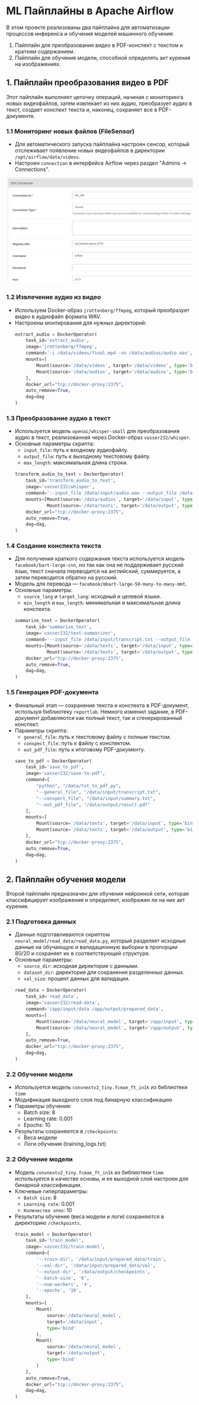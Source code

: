 # ML Пайплайны в Apache Airflow

В этом проекте реализованы два пайплайна для автоматизации процессов инференса и обучения моделей машинного обучения:

1. Пайплайн для преобразования видео в PDF-конспект с текстом и кратким содержанием.
2. Пайплайн для обучения модели, способной определять акт курения на изображениях.

## 1. Пайплайн преобразования видео в PDF

Этот пайплайн выполняет цепочку операций, начиная с мониторинга новых видеофайлов, затем извлекает из них аудио, преобразует аудио в текст, создает конспект текста и, наконец, сохраняет все в PDF-документе. 

### 1.1 Мониторинг новых файлов (FileSensor)
- Для автоматического запуска пайплайна настроен сенсор, который отслеживает появление новых видеофайлов в директории `/opt/airflow/data/videos`.
- Настроен `connection` в интерфейсе Airflow через раздел "Admins → Connections".

![Filesensor connection example](lab_2/images/image_1.jpg)


### 1.2 Извлечение аудио из видео
- Используем Docker-образ `jrottenberg/ffmpeg`, который преобразует видео в аудиофайл формата WAV.
- Настроены монтирования для нужных директорий:
  ```python
  extract_audio = DockerOperator(
      task_id='extract_audio',
      image='jrottenberg/ffmpeg',
      command='-i /data/videos/final.mp4 -vn /data/audios/audio.wav',
      mounts=[
          Mount(source='/data/videos', target='/data/videos', type='bind'),
          Mount(source='/data/audios', target='/data/audios', type='bind')
      ],
      docker_url="tcp://docker-proxy:2375",
      auto_remove=True,
      dag=dag
  )
  ```
 
### 1.3 Преобразование аудио в текст
- Используется модель `openai/whisper-small` для преобразования аудио в текст, реализованная через Docker-образ `vasser232/whisper`.
- Основные параметры скрипта:
    - `input_file`: путь к входному аудиофайлу.
    - `output_file`: путь к выходному текстовому файлу.
    - `max_length`: максимальная длина строки.
  ```python
  transform_audio_to_text = DockerOperator(
      task_id='transform_audio_to_text',
      image='vasser232/whisper',
      command='--input_file /data/input/audio.wav --output_file /data/output/transcript.txt --max_length 80',
      mounts=[Mount(source='/data/audios', target='/data/input', type='bind'),
              Mount(source='/data/texts', target='/data/output', type='bind')],
      docker_url="tcp://docker-proxy:2375",
      auto_remove=True,
      dag=dag,
  )
  ```
   
### 1.4 Создание конспекта текста
- Для получения краткого содержания текста используется модель `facebook/bart-large-cnn`, но так как она не поддерживает русский язык,
текст сначала переводится на английский, суммируется, а затем переводится обратно на русский.
- Модель для перевода — `facebook/mbart-large-50-many-to-many-mmt`.
- Основные параметры:
    - `source_lang` и `target_lang`: исходный и целевой языки.
    - `min_length` и `max_length`: минимальная и максимальная длина конспекта.
  ```python
  summarize_text = DockerOperator(
      task_id='summarize_text',
      image='vasser232/text-summarizer',
      command='--input_file /data/input/transcript.txt --output_file /data/output/summary.txt --max_length 1000 --min_length 500',
      mounts=[Mount(source='/data/texts', target='/data/input', type='bind'),
              Mount(source='/data/texts', target='/data/output', type='bind')],
      docker_url="tcp://docker-proxy:2375",
      auto_remove=True,
      dag=dag,
  )
  ```
 
### 1.5 Генерация PDF-документа
- Финальный этап — сохранение текста и конспекта в PDF-документ, используя библиотеку `reportlab`. Немного изменил задание, в PDF-документ добавляются как полный текст,
так и сгенерированный конспект.
- Параметры скрипта:
    - `general_file`: путь к текстовому файлу с полным текстом.
    - `conspect_file`: путь к файлу с конспектом.
    - `out_pdf_file`: путь к итоговому PDF-документу.
  ```python
  save_to_pdf = DockerOperator(
      task_id='save_to_pdf',
      image='vasser232/save-to-pdf',
      command=[
          "python", "/data/txt_to_pdf.py", 
          "--general_file", "/data/input/transcript.txt",
          "--conspect_file", "/data/input/summary.txt",
          "--out_pdf_file", "/data/output/result.pdf"
      ],
      mounts=[
          Mount(source='/data/texts', target='/data/input', type='bind'),
          Mount(source='/data/texts', target='/data/output', type='bind')
      ],
      docker_url="tcp://docker-proxy:2375",
      auto_remove=True,
      dag=dag,
  )
  ```
   
## 2. Пайплайн обучения модели
Второй пайплайн предназначен для обучения нейронной сети, которая классифицирует изображения и определяет, изображен ли на них акт курения.

### 2.1 Подготовка данных
- Данные подготавливаются скриптом `neural_model/read_data/read_data.py`, который разделяет исходные данные на обучающую и валидационную выборки в пропорции 80/20 и
сохраняет их в соответствующей структуре.
- Основные параметры:
    - `source_dir`: исходная директория с данными.
    - `dataset_dir`: директория для сохранения разделенных данных.
    - `val_size`: процент данных для валидации.
  ```python
  read_data = DockerOperator(
      task_id='read_data',
      image='vasser232/read-data',
      command='/app/input/data /app/output/prepared_data',
      mounts=[
          Mount(source='/data/neural_model', target='/app/input', type='bind'),
          Mount(source='/data/neural_model', target='/app/output', type='bind')
      ],
      auto_remove=True,
      docker_url="tcp://docker-proxy:2375",
      dag=dag,
  )
  ```

### 2.2 Обучение модели
- Используется модель `convnextv2_tiny.fcmae_ft_in1k` из библиотеки `timm`
- Модификация выходного слоя под бинарную классификацию
- Параметры обучения:
  - Batch size: 8
  - Learning rate: 0.001
  - Epochs: 10
- Результаты сохраняются в `/checkpoints`:
  - Веса модели
  - Логи обучения (training_logs.txt)
 
### 2.2 Обучение модели
- Модель `convnextv2_tiny.fcmae_ft_in1k` из библиотеки `timm` используется в качестве основы, и ее выходной слой настроен для бинарной классификации.
- Ключевые гиперпараметры:
    - `Batch size`: 8
    - `Learning rate`: 0.001
    - `Количество эпох`: 10
- Результаты обучения (веса модели и логи) сохраняются в директорию `/checkpoints`.
  ```python
  train_model = DockerOperator(
      task_id='train_model',
      image='vasser232/train-model',
      command=[
          '--train-dir', '/data/input/prepared_data/train',  
          '--val-dir', '/data/input/prepared_data/val',      
          '--output-dir', '/data/output/checkpoints',         
          '--batch-size', '8',
          '--num-workers', '4',
          '--epochs', '10',
      ],
      mounts=[
          Mount(
              source='/data/neural_model',  
              target='/data/input',         
              type='bind'
          ),
          Mount(
              source='/data/neural_model',  
              target='/data/output',        
              type='bind'
          )
      ],
      auto_remove=True,
      docker_url="tcp://docker-proxy:2375",
      dag=dag,
  )
  ```

